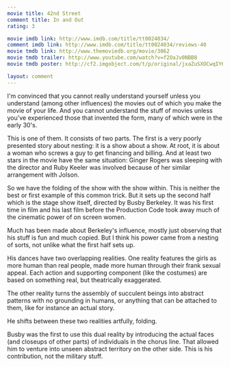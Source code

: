 ```yaml
---
movie title: 42nd Street
comment title: In and Out
rating: 3

movie imdb link: http://www.imdb.com/title/tt0024034/
comment imdb link: http://www.imdb.com/title/tt0024034/reviews-40
movie tmdb link: http://www.themoviedb.org/movie/3062
movie tmdb trailer: http://www.youtube.com/watch?v=f2OaJv0NBB8
movie tmdb poster: http://cf2.imgobject.com/t/p/original/jxaZuSXOCwqIY6OUdNiVoZWTYVH.jpg

layout: comment
---
```


I'm convinced that you cannot really understand yourself unless you understand (among other influences) the movies out of which you make the movie of your life. And you cannot understand the stuff of movies unless you've experienced those that invented the form, many of which were in the early 30's.

This is one of them. It consists of two parts. The first is a very poorly presented story about nesting: it is a show about a show. At root, it is about a woman who screws a guy to get financing and billing. And at least two stars in the movie have the same situation: Ginger Rogers was sleeping with the director and Ruby Keeler was involved because of her similar arrangement with Jolson.

So we have the folding of the show with the show within. This is neither the best or first example of this common trick. But it sets up the second half which is the stage show itself, directed by Busby Berkeley. It was his first time in film and his last film before the Production Code took away much of the cinematic power of on screen women.

Much has been made about Berkeley's influence, mostly just observing that his stuff is fun and much copied. But I think his power came from a nesting of sorts, not unlike what the first half sets up.

His dances have two overlapping realities. One reality features the girls as more human than real people, made more human through their frank sexual appeal. Each action and supporting component (like the costumes) are based on something real, but theatrically exaggerated. 

The other reality turns the assembly of succulent beings into abstract patterns with no grounding in humans, or anything that can be attached to them, like for instance an actual story.

He shifts between these two realities artfully, folding.

Busby was the first to use this dual reality by introducing the actual faces (and closeups of other parts) of individuals in the chorus line. That allowed him to venture into unseen abstract territory on the other side. This is his contribution, not the military stuff.